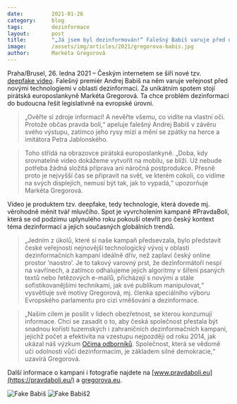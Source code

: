 ```yaml
---
date:         2021-01-26 
category:     blog
tags:         dezinformace 
layout:       post
title:        "„Já jsem byl dezinformován!“ Falešný Babiš varuje před deepfake technologiemi"
image:        /assets/img/articles/2021/gregorova-babis.jpg
author:       Markéta Gregorová
---
```






Praha/Brusel, 26. ledna 2021 – Českým internetem se šíří nové tzv. [deepfake video](https://pravdaboli.eu/deepfakevideo/). Falešný premiér Andrej Babiš na něm varuje veřejnost před novými technologiemi v oblasti dezinformací. Za unikátním spotem stojí pirátská europoslankyně Markéta Gregorová. Ta chce problém dezinformací do budoucna řešit legislativně na evropské úrovni.

> „Ověřte si zdroje informací! A nevěřte všemu, co vidíte na vlastní oči. Protože občas pravda bolí,“ apeluje falešný Andrej Babiš v závěru svého výstupu, zatímco jeho rysy mizí a mění se zpátky na herce a imitátora Petra Jablonského.

> Toho střídá na obrazovce pirátská europoslankyně. „Doba, kdy srovnatelné video dokážeme vytvořit na mobilu, se blíží. Už nebude potřeba žádná složitá příprava ani náročná postprodukce. Přesně proto je nejvyšší čas se připravit na svět, ve kterém cokoli, co vidíme na svých displejích, nemusí být tak, jak to vypadá,“ upozorňuje Markéta Gregorová.

Video je produktem tzv. deepfake, tedy technologie, která dovede mj. věrohodně měnit tvář mluvčího. Spot je vyvrcholením kampaně #PravdaBolí, která se od podzimu uplynulého roku pokouší otevřít pro český kontext téma dezinformací a jejich současných globálních trendů.

> „Jedním z úkolů, které si naše kampaň předsevzala, bylo představit české veřejnosti nejnovější technologický vývoj v oblasti dezinformačních kampaní ideálně dřív, než zaplaví český online prostor ‘naostro’. Je to takový varovný prst, že dezinformátoři nespí na vavřínech, a zatímco odhalujeme jejich algoritmy v šíření psaných textů nebo řetězových e-mailů, přicházejí s novými a stále sofistikovanějšími technikami, jak své publikum manipulovat,“ vysvětluje své motivy Gregorová, mj. členka speciálního výboru Evropského parlamentu pro cizí vměšování a dezinformace.

> „Naším cílem je posílit v lidech obezřetnost, se kterou konzumují informace. Chci se zasadit o to, aby česká společnost přestala být snadnou kořistí tuzemských i zahraničních dezinformačních kampaní, jejichž počet a efektivita na vzestupu nejpozději od roku 2014, jak ukázal náš výzkum [Očima odborníků](https://pravdaboli.eu/ocimaodborniku/). Společnost, která se vědomě učí odolnosti vůči dezinformacím, je základem silné demokracie,“ uzavírá Gregorová.


Další informace o kampani i fotografie najdete na [www.pravdaboli.eu](https://pravdaboli.eu/) a [gregorova.eu](https://gregorova.eu/).

![Fake Babiš](https://pirati.cz/assets/img/articles/2021/gregorova-babis2.jpg) ![Fake Babiš2](https://pirati.cz/assets/img/articles/2021/gregorova-babis3.jpg)
